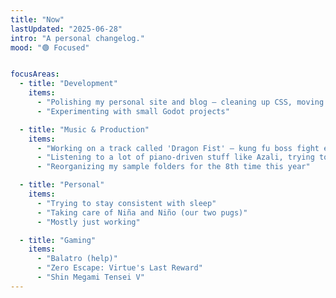 ```yaml
---
title: "Now"
lastUpdated: "2025-06-28"
intro: "A personal changelog."
mood: "🟢 Focused"


focusAreas:
  - title: "Development"
    items:
      - "Polishing my personal site and blog — cleaning up CSS, moving content to Markdown, and doing way too much with Astro"
      - "Experimenting with small Godot projects"

  - title: "Music & Production"
    items:
      - "Working on a track called 'Dragon Fist' — kung fu boss fight energy with chopped breaks and 3rd Strike vibes"
      - "Listening to a lot of piano-driven stuff like Azali, trying to improve my chord progressions"
      - "Reorganizing my sample folders for the 8th time this year"

  - title: "Personal"
    items:
      - "Trying to stay consistent with sleep"
      - "Taking care of Niña and Niño (our two pugs)"
      - "Mostly just working"

  - title: "Gaming"
    items:
      - "Balatro (help)"
      - "Zero Escape: Virtue's Last Reward"
      - "Shin Megami Tensei V"
---
```

